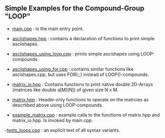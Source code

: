 ## Simple Examples for the  Compound-Group "LOOP" ##

- [main.cpp](main.cpp) : is the main entry point.

- [asciishapes.hpp](asciishapes.hpp) :  contains a declaration of functions to print simple asciishapes.
- [asciishapes_using_loop.cpp](asciishapes_using_loop.cpp) : prints simple ascishapes using LOOP-compounds
- [asciishapes_using_for.cpp](asciishapes_using_for.cpp) : contains similar functions like ascishapes.cpp, but uses FOR(;;) instead of LOOP()-compounds.

- [matrix_io.hpp](matrix_io.hpp) : Contains functions to print native double 2D-Arrays (matrices like double a[M][N]) of given size N x M.
- [matrix.hpp](matrix.hpp)    : Header-only functions to operate on the matrcies as descrtibed above using LOOP-compounds.  
- [example_matrix.cpp](example_matrix.cpp) : example calls to the functions of  matrix.hpp and matrix_io.hpp. Is invoked by main.cpp.

-[tests_loops.cpp](tests_loops.cpp) :    an explicit test of all syntax variants. 
    
